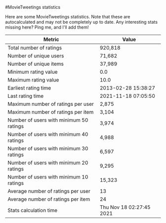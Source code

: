 #MovieTweetings statistics

Here are some MovieTweetings statistics. Note that these are autocalculated and may not be completely up to date. Any interesting stats missing here? Ping me, and I'll add them!

Metric | Value
--- | ---
Total number of ratings                 | 920,818
Number of unique users                  | 71,682
Number of unique items                  | 37,989
Minimum rating value                    | 0.0
Maximum rating value                    | 10.0
Earliest rating time                    | 2013-02-28 15:38:27
Last rating time                        | 2021-11-18 07:05:50
Maximum number of ratings per user      | 2,875
Maximum number of ratings per item      | 3,104
Number of users with minimum 50 ratings | 3,974
Number of users with minimum 40 ratings | 4,988
Number of users with minimum 30 ratings | 6,597
Number of users with minimum 20 ratings | 9,295
Number of users with minimum 10 ratings | 15,323
Average number of ratings per user      | 13
Average number of ratings per item      | 24
Stats calculation time                  | Thu Nov 18 02:27:45 2021

